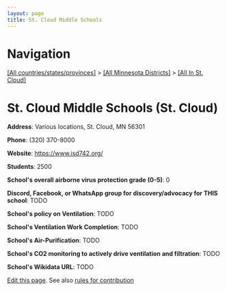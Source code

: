 ```yaml
---
layout: page
title: St. Cloud Middle Schools
---
```

# Navigation

[[All countries/states/provinces]](../../..) > [[All Minnesota Districts]](../..) > [[All In St. Cloud]](..)

# St. Cloud Middle Schools (St. Cloud)

**Address**: Various locations, St. Cloud, MN 56301

**Phone**: (320) 370-8000

**Website**: <https://www.isd742.org/>

**Students**: 2500

**School's overall airborne virus protection grade (0-5)**: 0

**Discord, Facebook, or WhatsApp group for discovery/advocacy for THIS school**: TODO

**School's policy on Ventilation**: TODO

**School's Ventilation Work Completion**: TODO

**School's Air-Purification**: TODO

**School's CO2 monitoring to actively drive ventilation and filtration**: TODO

**School's Wikidata URL**: TODO


[Edit this page](https://github.com/ventilate-schools/MN/edit/main/./St._Cloud/St._Cloud_Middle_Schools.md). See also [rules for contribution](../../../contribution-rules/)